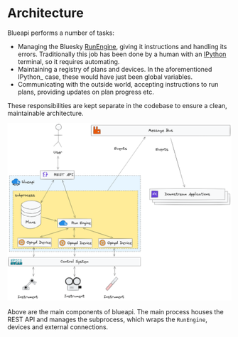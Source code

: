 # Architecture

Blueapi performs a number of tasks:

* Managing the Bluesky [RunEngine](https://nsls-ii.github.io/bluesky/run_engine_api.html), giving it instructions and handling its errors. Traditionally this job has been done by a human with an [IPython](https://ipython.org/) terminal, so it requires automating.
* Maintaining a registry of plans and devices. In the aforementioned IPython_ case, these would have just been global variables.
* Communicating with the outside world, accepting instructions to run plans, providing updates on plan progress etc.

These responsibilities are kept separate in the codebase to ensure a clean, maintainable architecture.

![blueapi main components](../images/blueapi.png)


Above are the main components of blueapi. The main process houses the REST API and manages the subprocess, which wraps the `RunEngine`, devices and external connections.
